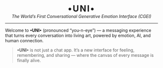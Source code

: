 <p align="center">
  <strong style="font-size: 2em; letter-spacing: 0.1em;">•UNI•</strong><br>
  <em>The World’s First Conversational Generative Emotion Interface (CGEI)</em>
</p>

---

Welcome to <strong>•UNI•</strong> (pronounced “you-n-eye”) — a messaging experience that turns every conversation into living art, powered by emotion, AI, and human connection.

> <strong>•UNI•</strong> is not just a chat app.
> It’s a new interface for feeling, remembering, and sharing — where the canvas of every message is finally alive.
